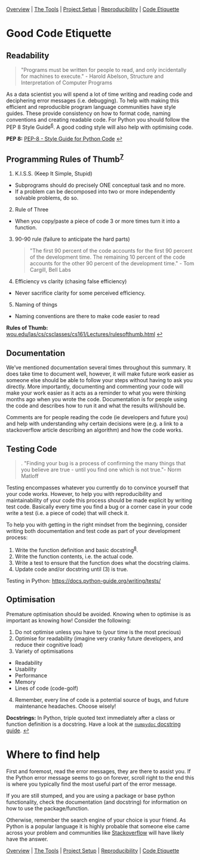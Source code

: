 [Overview](./00_overview.md) |
[The Tools](./01_tools.md) |
[Project Setup](./02_project_setup.md) |
[Reproducibility](./03_reproducibility.md) |
[Code Etiquette](./04_code_etiquette.md)

# Good Code Etiquette

## Readability

> "Programs must be written for people to read, and only incidentally for machines to execute." - Harold Abelson, Structure and Interpretation of Computer Programs

As a data scientist you will spend a lot of time writing and reading code and deciphering error messages (i.e. debugging). To help with making this efficient and reproducible program language communities have style guides. These provide consistency on how to format code, naming conventions and creating readable code. For Python you should follow the PEP 8 Style Guide<sup><a id="a6">[6](#f6)</a></sup>. A good coding style will also help with optimising code.

<b id="f6">PEP 8:</b> [PEP-8 - Style Guide for Python Code](https://www.python.org/dev/peps/pep-0008/) [↩](#a6)

## Programming Rules of Thumb<sup><a id="a7">[7](#f7)</a></sup>

1. K.I.S.S. (Keep It Simple, Stupid)

  * Subprograms should do precisely ONE conceptual task and no more.
  * If a problem can be decomposed into two or more independently solvable problems, do so.

2. Rule of Three

  * When you copy/paste a piece of code 3 or more times turn it into a function.

3. 90-90 rule (failure to anticipate the hard parts)

    > "The first 90 percent of the code accounts for the first 90 percent of the development time. The remaining 10 percent of the code accounts for the other 90 percent of the development time." - Tom Cargill, Bell Labs

4. Efficiency vs clarity (chasing false efficiency)

  * Never sacrifice clarity for some perceived efficiency.

5. Naming of things

  * Naming conventions are there to make code easier to read

<b id="f7">Rules of Thumb:</b> [wou.edu/las/cs/csclasses/cs161/Lectures/rulesofthumb.html](https://wou.edu/las/cs/csclasses/cs161/Lectures/rulesofthumb.html) [↩](#a7)

##  Documentation

We’ve mentioned documentation several times throughout this summary. It does take time to document well, however, it will make future work easier as someone else should be able to follow your steps without having to ask you directly. More importantly, documenting and commenting your code will make your work easier as it acts as a reminder to what you were thinking months ago when you wrote the code. Documentation is for people using the code and describes how to run it and what the results will/should be.

Comments are for people reading the code (ie developers and future you) and help with understanding why certain decisions were (e.g. a link to a stackoverflow article describing an algorithm) and how the code works.

## Testing Code

>. "Finding your bug is a process of confirming the many things that you believe are true - until you find one which is not true."- Norm Matloff

Testing encompasses whatever you currently do to convince yourself that your code works. However, to help you with reproducibility and maintainability of your code this process should be made explicit by writing test code. Basically every time you find a bug or a corner case in your code write a test (i.e. a piece of code) that will check it.

To help you with getting in the right mindset from the beginning, consider writing both documentation and test code as part of your development process:

1. Write the function definition and basic docstring<sup><a id="a8">[8](#f8)</a></sup>.
2. Write the function contents, i.e. the actual code.
3. Write a test to ensure that the function does what the docstring claims.
4. Update code and/or docstring until (3) is true.

Testing in Python: https://docs.python-guide.org/writing/tests/

## Optimisation
Premature optimisation should be avoided. Knowing when to optimise is as important as knowing how! Consider the following:

1. Do not optimise unless you have to (your time is the most precious)
2. Optimise for readability (imagine very cranky future developers, and reduce their cognitive load)
3. Variety of optimisations
  * Readability
  * Usability
  * Performance
  * Memory
  * Lines of code (code-golf)
4. Remember, every line of code is a potential source of  bugs, and future maintenance headaches. Choose wisely!

<b id="f8">Docstrings:</b> In Python, triple quoted text immediately after a class or function definition is a docstring. Have a look at the [`numpydoc` docstring guide](https://numpydoc.readthedocs.io/en/latest/format.html). [↩](#a8)

# Where to find help

First and foremost, read the error messages, they are there to assist you. If the Python error message seems to go on forever, scroll right to the end this is where you typically find the most useful part of the error message.

If you are still stumped, and you are using a package or base python functionality, check the documentation (and docstring) for information on how to use the package/function.

Otherwise, remember the search engine of your choice is your friend. As Python is a popular language it is highly probable that someone else came across your problem and communities like [Stackoverflow](https://stackoverflow.com/) will have likely have the answer.

[Overview](./00_overview.md) |
[The Tools](./01_tools.md) |
[Project Setup](./02_project_setup.md) |
[Reproducibility](./03_reproducibility.md) |
[Code Etiquette](./04_code_etiquette.md)
